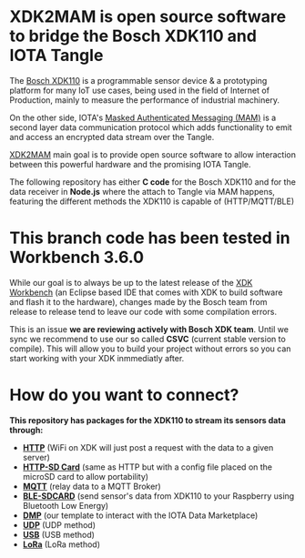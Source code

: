 # XDK2MAM is open source software to bridge the Bosch XDK110 and IOTA Tangle

The [Bosch XDK110](https://xdk.bosch-connectivity.com) is a programmable sensor device & a prototyping platform for many IoT use cases, being used in the field of Internet of Production, mainly to measure the performance of industrial machinery.

On the other side, IOTA's [Masked Authenticated Messaging (MAM)](https://blog.iota.org/introducing-masked-authenticated-messaging-e55c1822d50e) is a second layer data communication protocol which adds functionality to emit and access an encrypted data stream over the Tangle.

[XDK2MAM](https://xdk2mam.io) main goal is to provide open source software to allow interaction between this powerful hardware and the promising IOTA Tangle.

The following repository has either **C code** for the Bosch XDK110 and for the data receiver in **Node.js** where the attach to Tangle via MAM happens, featuring the different methods the XDK110 is capable of (HTTP/MQTT/BLE)

# This branch code has been tested in Workbench 3.6.0

While our goal is to always be up to the latest release of the [XDK Workbench](https://xdk.bosch-connectivity.com/software-downloads) (an Eclipse based IDE that comes with XDK to build software and flash it to the hardware), changes made by the Bosch team from release to release tend to leave our code with some compilation errors. 

This is an issue **we are reviewing actively with Bosch XDK team**. Until we sync we recommend to use our so called **CSVC** (current stable version to compile). This will allow you to build your project without errors so you can start working with your XDK inmmediatly after.

# How do you want to connect?

**This repository has packages for the XDK110 to stream its sensors data through:**

- **[HTTP](https://github.com/xdk2mam/xdk2mam/tree/Workbench-3.6/http-sdcard)** (WiFi on XDK will just post a request with the data to a given server)
- **[HTTP-SD Card](https://github.com/xdk2mam/xdk2mam/tree/Workbench-3.6/http-sdcard)** (same as HTTP but with a config file placed on the microSD card to allow portability)
- **[MQTT](https://github.com/xdk2mam/xdk2mam/tree/Workbench-3.6/mqtt)** (relay data to a MQTT Broker)
- **[BLE-SDCARD](https://github.com/xdk2mam/xdk2mam/tree/Workbench-3.6/ble-sdcard)** (send sensor's data from XDK110 to your Raspberry using Bluetooth Low Energy)
- **[DMP](https://github.com/xdk2mam/xdk2mam/tree/Workbench-3.6/dmp)** (our template to interact with the IOTA Data Marketplace)
- **[UDP](https://github.com/xdk2mam/xdk2mam/tree/Workbench-3.6/udp-sdcard)** (UDP method)
- **[USB](https://github.com/xdk2mam/xdk2mam/tree/Workbench-3.6/usb-scdard)** (USB method)
- **[LoRa](https://github.com/xdk2mam/xdk2mam/tree/Workbench-3.6/lora-sdcard)** (LoRa method)
